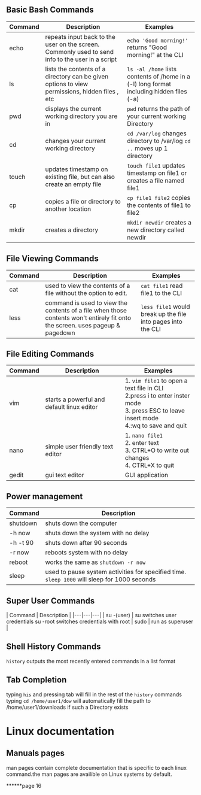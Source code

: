## Basic Bash Commands
| Command | Description | Examples |
|---|---|---|
| echo | repeats input back to the user on the screen. Commonly used to send info to the user in a script | `echo 'Good morning!'` returns "Good morning!" at the CLI|
| ls | lists the contents of a directory can be given options to view permissions, hidden files , etc | `ls -al /home` lists contents of /home in a (-l) long format including hidden files (-a) |
| pwd | displays the current working directory you are in | `pwd` returns the path of your current working Directory |
| cd | changes your current working directory | `cd /var/log` changes directory to /var/log `cd ..` moves up 1 directory |
| touch | updates timestamp on existing file, but can also create an empty file  | `touch file1` updates timestamp on file1 or creates a file named file1 |
| cp | copies a file or directory to another location | `cp file1 file2` copies the contents of file1 to file2 |
| mkdir | creates a directory | `mkdir newdir` creates a new directory called newdir |


## File Viewing Commands
| Command | Description | Examples |
|---|---|---|
| cat | used to view the contents of a file without the option to edit. | `cat file1` read file1 to the CLI |
| less | command is used to view the contents of a file when those contents won't entirely fit onto the screen. uses pageup & pagedown | `less file1` would break up the file into pages into the CLI |


## File Editing Commands
| Command | Description | Examples |
|---|---|---|
| vim | starts a powerful and default linux editor | 1. `vim file1` to open a text file in CLI <br/> 2.press i to enter inster mode <br/> 3. press ESC to leave insert mode <br/> 4.:wq to save and quit |
| nano | simple user friendly text editor | 1. `nano file1` <br/> 2. enter text <br/> 3. CTRL+O to write out changes <br/> 4. CTRL+X to quit |
| gedit | gui text editor | GUI application |

## Power management
| Command | Description |
|---|---|
| shutdown | shuts down the computer|
| -h now | shuts down the system with no delay|
| -h -t 90 | shuts down after 90 seconds |
| -r now | reboots system with no delay
| reboot | works the same as `shutdown -r now` |
| sleep | used to pause system activities for specified time. `sleep 1000` will sleep for 1000 seconds |

## Super User Commands
| Command | Description |
|---|---|---|
| su -(user) | su switches user credentials su -root switches credentials with root
| sudo | run as superuser |

## Shell History Commands
 `history`  outputs the most recently entered commands in a list format

## Tab Completion
typing `his` and pressing tab will fill in the rest of the `history` commands
typing `cd /home/user1/dow` will automatically fill the path to /home/user1/downloads if such a Directory exists


# Linux documentation

## Manuals pages
man pages contain complete documentation that is specific to each linux command.the man pages are availible on Linux systems by default.


******page 16

